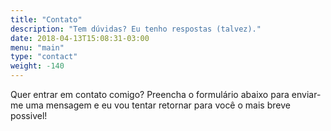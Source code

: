```yaml
---
title: "Contato"
description: "Tem dúvidas? Eu tenho respostas (talvez)."
date: 2018-04-13T15:08:31-03:00
menu: "main" 
type: "contact" 
weight: -140
---
```


Quer entrar em contato comigo? Preencha o formulário abaixo para enviar-me uma mensagem e eu vou tentar retornar para você o mais breve possivel!
